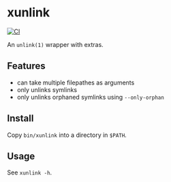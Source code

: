 # xunlink

[![CI](https://github.com/a5ob7r/xunlink/actions/workflows/ci.yml/badge.svg)](https://github.com/a5ob7r/xunlink/actions/workflows/ci.yml)

An `unlink(1)` wrapper with extras.

## Features

- can take multiple filepathes as arguments
- only unlinks symlinks
- only unlinks orphaned symlinks using `--only-orphan`

## Install

Copy `bin/xunlink` into a directory in `$PATH`.

## Usage

See `xunlink -h`.
